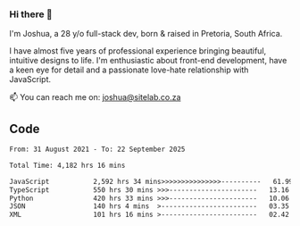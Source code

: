 ### Hi there 👋

I'm Joshua, a 28 y/o full-stack dev, born & raised in Pretoria, South Africa. 

I have almost five years of professional experience bringing beautiful, intuitive designs to life. I'm enthusiastic about front-end development, have a keen eye for detail and a passionate love-hate relationship with JavaScript.

📫 You can reach me on: joshua@sitelab.co.za

## **Code**

<!--START_SECTION:waka-->

```txt
From: 31 August 2021 - To: 22 September 2025

Total Time: 4,182 hrs 16 mins

JavaScript           2,592 hrs 34 mins>>>>>>>>>>>>>>>----------   61.99 %
TypeScript           550 hrs 30 mins >>>----------------------   13.16 %
Python               420 hrs 33 mins >>>----------------------   10.06 %
JSON                 140 hrs 4 mins  >------------------------   03.35 %
XML                  101 hrs 16 mins >------------------------   02.42 %
```

<!--END_SECTION:waka-->
